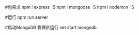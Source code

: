 #包需求
npm i express -S
npm i mongoose -S
npm i nodemon -S 

#运行
npm run server

#启动MongoDB 管理员运行
net start mongodb